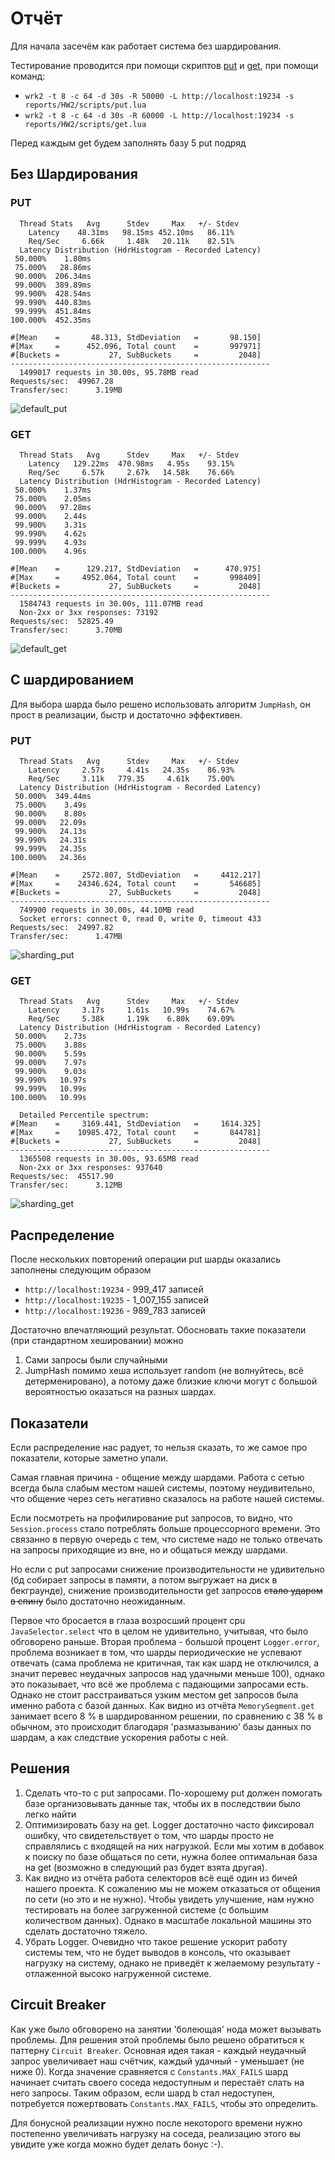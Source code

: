 # Отчёт

Для начала засечём как работает система без шардирования.

Тестирование проводится при помощи скриптов [put](../HW2/scripts/put.lua) и [get](../HW2/scripts/get.lua),
при помощи команд:

* `wrk2 -t 8 -c 64 -d 30s -R 50000 -L http://localhost:19234 -s reports/HW2/scripts/put.lua`
* `wrk2 -t 8 -c 64 -d 30s -R 60000 -L http://localhost:19234 -s reports/HW2/scripts/get.lua`

Перед каждым get будем заполнять базу 5 put подряд

## Без Шардирования

### PUT

```
  Thread Stats   Avg      Stdev     Max   +/- Stdev
    Latency    48.31ms   98.15ms 452.10ms   86.11%
    Req/Sec     6.66k     1.48k   20.11k    82.51%
  Latency Distribution (HdrHistogram - Recorded Latency)
 50.000%    1.80ms
 75.000%   28.86ms
 90.000%  206.34ms
 99.000%  389.89ms
 99.900%  428.54ms
 99.990%  440.83ms
 99.999%  451.84ms
100.000%  452.35ms

#[Mean    =       48.313, StdDeviation   =       98.150]
#[Max     =      452.096, Total count    =       997971]
#[Buckets =           27, SubBuckets     =         2048]
----------------------------------------------------------
  1499017 requests in 30.00s, 95.78MB read
Requests/sec:  49967.28
Transfer/sec:      3.19MB
```

![default_put](images/default_put.png)

### GET

```
  Thread Stats   Avg      Stdev     Max   +/- Stdev
    Latency   129.22ms  470.98ms   4.95s    93.15%
    Req/Sec     6.57k     2.67k   14.58k    76.66%
  Latency Distribution (HdrHistogram - Recorded Latency)
 50.000%    1.37ms
 75.000%    2.05ms
 90.000%   97.28ms
 99.000%    2.44s 
 99.900%    3.31s 
 99.990%    4.62s 
 99.999%    4.93s 
100.000%    4.96s 

#[Mean    =      129.217, StdDeviation   =      470.975]
#[Max     =     4952.064, Total count    =       998409]
#[Buckets =           27, SubBuckets     =         2048]
----------------------------------------------------------
  1584743 requests in 30.00s, 111.07MB read
  Non-2xx or 3xx responses: 73192
Requests/sec:  52825.49
Transfer/sec:      3.70MB
```
![default_get](images/default_get.png)

## С шардированием

Для выбора шарда было решено использовать алгоритм `JumpHash`,
он прост в реализации, быстр и достаточно эффективен.

### PUT

```
  Thread Stats   Avg      Stdev     Max   +/- Stdev
    Latency     2.57s     4.41s   24.35s    86.93%
    Req/Sec     3.11k   779.35     4.61k    75.00%
  Latency Distribution (HdrHistogram - Recorded Latency)
 50.000%  349.44ms
 75.000%    3.49s 
 90.000%    8.80s 
 99.000%   22.09s 
 99.900%   24.13s 
 99.990%   24.31s 
 99.999%   24.35s 
100.000%   24.36s 

#[Mean    =     2572.807, StdDeviation   =     4412.217]
#[Max     =    24346.624, Total count    =       546685]
#[Buckets =           27, SubBuckets     =         2048]
----------------------------------------------------------
  749900 requests in 30.00s, 44.10MB read
  Socket errors: connect 0, read 0, write 0, timeout 433
Requests/sec:  24997.82
Transfer/sec:      1.47MB
```

![sharding_put](images/sharding_put.png)

### GET

```
  Thread Stats   Avg      Stdev     Max   +/- Stdev
    Latency     3.17s     1.61s   10.99s    74.67%
    Req/Sec     5.38k     1.19k    6.80k    69.09%
  Latency Distribution (HdrHistogram - Recorded Latency)
 50.000%    2.73s 
 75.000%    3.88s 
 90.000%    5.59s 
 99.000%    7.97s 
 99.900%    9.03s 
 99.990%   10.97s 
 99.999%   10.99s 
100.000%   10.99s 

  Detailed Percentile spectrum:
#[Mean    =     3169.441, StdDeviation   =     1614.325]
#[Max     =    10985.472, Total count    =       844781]
#[Buckets =           27, SubBuckets     =         2048]
----------------------------------------------------------
  1365508 requests in 30.00s, 93.65MB read
  Non-2xx or 3xx responses: 937640
Requests/sec:  45517.90
Transfer/sec:      3.12MB
```

![sharding_get](images/sharding_get.png)

## Распределение

После нескольких повторений операции put шарды оказались заполнены следующим образом

* `http://localhost:19234` - 999_417 записей
* `http://localhost:19235` - 1_007_155 записей
* `http://localhost:19236` - 989_783 записей

Достаточно впечатляющий результат.
Обосновать такие показатели (при стандартном хешировании) можно
1. Сами запросы были случайными
2. JumpHash помимо хеша использует random (не волнуйтесь, всё детерменировано), а потому даже близкие ключи могут с большой вероятностью оказаться на разных шардах.

## Показатели

Если распределение нас радует, то нельзя сказать, то же самое про показатели, которые заметно упали.

Самая главная причина - общение между шардами. Работа с сетью всегда была слабым местом нашей системы,
поэтому неудивительно, что общение через сеть негативно сказалось на работе нашей системы.

Если посмотреть на профилирование put запросов, то видно, что `Session.process` стало потреблять больше процессорного времени.
Это связанно в первую очередь с тем, что системе надо не только отвечать на запросы приходящие из вне, но и общаться между шардами.

Но если с put запросами снижение производительности не удивительно (бд собирает запросы в памяти, а потом выгружает на диск в бекграунде),
снижение производительности get запросов ~~стало ударом в спину~~ было достаточно неожиданным.

Первое что бросается в глаза возросший процент cpu `JavaSelector.select` что в целом не удивительно, учитывая, что было обговорено раньше.
Вторая проблема - большой процент `Logger.error`, проблема возникает в том, что шарды периодические не успевают отвечать
(сама проблема не критичная, так как шард не отключился, а значит перевес неудачных запросов над удачными меньше 100),
однако это показывает, что всё же проблема с падающими запросами есть.
Однако не стоит расстраиваться узким местом get запросов была именно работа с базой данных. Как видно из отчёта 
`MemorySegment.get` занимает всего 8 % в шардированном решении, по сравнению с 38 % в обычном,
это происходит благодаря 'размазыванию' базы данных по шардам, а как следствие ускорения работы с ней.

## Решения
1. Сделать что-то с put запросами. По-хорошему put должен помогать базе организовывать данные так, чтобы их в последствии было легко найти
2. Оптимизировать базу на get. Logger достаточно часто фиксировал ошибку, что свидетельствует о том, что шарды просто не справлялись с входящей на них нагрузкой. Если мы хотим в добавок к поиску по базе общаться по сети, нужна более оптимальная база на get (возможно в следующий раз будет взята другая).
3. Как видно из отчёта работа селекторов всё ещё один из бичей нашего проекта. К сожалению мы не можем отказаться от общения по сети (но это и не нужно). Чтобы увидеть улучшение, нам нужно тестировать на более загруженной системе (с большим количеством данных). Однако в масштабе локальной машины это сделать достаточно тяжело.
4. Убрать Logger. Очевидно что такое решение ускорит работу системы тем, что не будет выводов в консоль, что оказывает нагрузку на систему, однако не приведёт к желаемому результату - отлаженной высоко нагруженной системе.

## Circuit Breaker

Как уже было обговорено на занятии 'болеющая' нода может вызывать проблемы.
Для решения этой проблемы было решено обратиться к паттерну `Circuit Breaker`.
Основная идея такая - каждый неудачный запрос увеличивает наш счётчик, каждый удачный - уменьшает (не ниже 0).
Когда значение сравняется с `Constants.MAX_FAILS` шард начинает считать своего соседа недоступным и перестаёт слать на него запросы.
Таким образом, если шард b стал недоступен, потребуется пожертвовать `Constants.MAX_FAILS`, чтобы это определить.

Для бонусной реализации нужно после некоторого времени нужно постепенно увеличивать нагрузку на соседа, реализацию этого вы увидите уже когда можно будет делать бонус :-). 